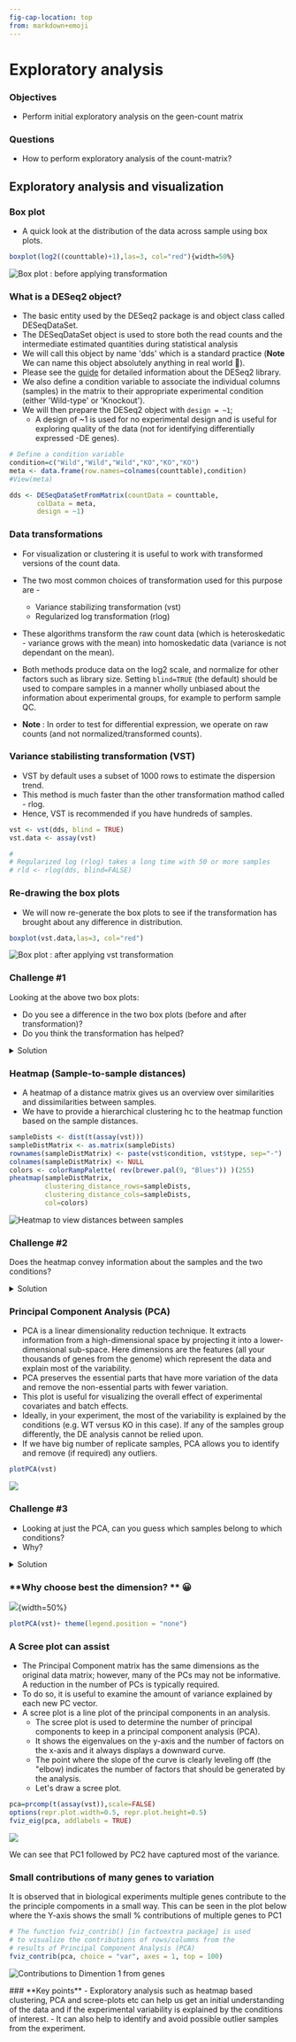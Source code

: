 ```yaml
---
fig-cap-location: top
from: markdown+emoji
---
```



# **Exploratory analysis**

<div class="objectives">  

### **Objectives**

- Perform initial exploratory analysis on the geen-count matrix
</div>  

<div class="questions">

### **Questions**
- How to perform exploratory analysis of the count-matrix?
</div>  


## **Exploratory analysis and visualization**

### **Box plot**

- A quick look at the distribution of the data across sample using box plots.

```r
boxplot(log2((counttable)+1),las=3, col="red"){width=50%}
```


![Box plot : before applying transformation](/fig/box_plot_orig.png)



### **What is a DESeq2 object?**

- The basic entity used by the DESeq2 package is and object class called DESeqDataSet.
- The DESeqDataSet object is used to store both the read counts and the intermediate estimated quantities during statistical analysis 
- We will call this object by name 'dds' which is a standard practice (**Note** We can name this object absolutely anything in real world 🙂).
- Please see the [guide](http://bioconductor.org/packages/release/bioc/vignettes/DESeq2/inst/doc/DESeq2.html) for detailed information about the DESeq2 library.
- We also define a condition variable to associate the individual columns (samples) in the matrix to their appropriate experimental condition (either 'Wild-type' or 'Knockout').
- We will then prepare the DESeq2 object with `design = ~1`; 
   - A design of ~1 is used for no experimental design and is useful for exploring quality of the data (not for identifying differentially expressed -DE genes).

```r
# Define a condition variable 
condition=c("Wild","Wild","Wild","KO","KO","KO")
meta <- data.frame(row.names=colnames(counttable),condition)
#View(meta)

dds <- DESeqDataSetFromMatrix(countData = counttable, 
       colData = meta, 
       design = ~1)
```

### **Data transformations**

- For visualization or clustering it is useful to work with transformed versions of the count data.
- The two most common choices of transformation used for this purpose are -
   - Variance stabilizing transformation (vst)
   - Regularized log transformation (rlog)
- These algorithms transform the raw count data (which is heteroskedatic - variance grows with the mean) into homoskedatic data (variance is not dependant on the mean). 
- Both methods produce data on the log2 scale, and normalize for other factors such as library size. Setting `blind=TRUE` (the default) should be used to compare samples in a manner wholly unbiased about the information about experimental groups, for example to perform sample QC. 

- **Note** : In order to test for differential expression, we operate on raw counts (and not normalized/transformed counts).


### **Variance stabilisting transformation (VST)**
- VST by default uses a subset of 1000 rows to estimate the dispersion trend. 
- This method is much faster than the other transformation mathod called - rlog.
- Hence, VST is recommended if you have hundreds of samples.

```r
vst <- vst(dds, blind = TRUE)
vst.data <- assay(vst)

# 
# Regularized log (rlog) takes a long time with 50 or more samples
# rld <- rlog(dds, blind=FALSE)

```


### **Re-drawing the box plots**

- We will now re-generate the box plots to see if the transformation has brought about any difference in distribution.

```r
boxplot(vst.data,las=3, col="red")
```

![Box plot : after applying vst transformation](/fig/box_plot_transformed.png)


<div class="challenge">

### **Challenge #1**

Looking at the above two box plots:

- Do you see a difference in the two box plots (before and after transformation)?
- Do you think the transformation has helped?

<details>
<summary>Solution</summary>

This is my solution

</details>
</div>  


### **Heatmap (Sample-to-sample distances)**

- A heatmap of a distance matrix gives us an overview over similarities and dissimilarities between samples. 
- We have to provide a hierarchical clustering hc to the heatmap function based on the sample distances.

```r
sampleDists <- dist(t(assay(vst)))
sampleDistMatrix <- as.matrix(sampleDists)
rownames(sampleDistMatrix) <- paste(vst$condition, vst$type, sep="-")
colnames(sampleDistMatrix) <- NULL
colors <- colorRampPalette( rev(brewer.pal(9, "Blues")) )(255)
pheatmap(sampleDistMatrix,
         clustering_distance_rows=sampleDists,
         clustering_distance_cols=sampleDists,
         col=colors)
```
![Heatmap to view distances between samples](/fig/Heatmap_sample_distances.png) 



<div class="challenge">

### **Challenge #2**

Does the heatmap convey information about the samples and the two conditions?


<details>
<summary>Solution</summary>

- The WT samples cluster together.
- One of the KO samples is a bit distant to it's replicates.


</details>
</div>  


### **Principal Component Analysis (PCA)**

- PCA is a linear dimensionality reduction technique. It extracts information from a high-dimensional space by projecting it into a lower-dimensional sub-space. Here dimensions are the features (all your thousands of genes from the genome) which represent the data and explain most of the variability.
- PCA preserves the essential parts that have more variation of the data and remove the non-essential parts with fewer variation.
- This plot is useful for visualizing the overall effect of experimental covariates and batch effects.
- Ideally, in your experiment, the most of the variability is explained by the conditions (e.g. WT versus KO in this case). If any of the samples group differently, the DE analysis cannot be relied upon. 
- If we have big number of replicate samples, PCA allows you to identify and remove (if required) any outliers.

```r
plotPCA(vst)
```

![](/fig/PCA_noLegend.png) 

<div class="challenge">

### **Challenge #3**

- Looking at just the PCA, can you guess which samples belong to which conditions?
- Why?

<details>
<summary>Solution</summary>

![](/fig/PCA.png) 

</details>
</div>  




### **Why choose best the dimension? **  :grinning:

![](/fig/Prince_William_dimensionality.png){width=50%} 

```r
plotPCA(vst)+ theme(legend.position = "none")
```
  
### **A Scree plot can assist**

- The Principal Component matrix has the same dimensions as the original data matrix; however, many of the PCs may not be informative. A reduction in the number of PCs is typically required. 
- To do so, it is useful to examine the amount of variance explained by each new PC vector.
- A scree plot is a line plot of the principal components in an analysis. 
  - The scree plot is used to determine the number of principal components to keep in a principal component analysis (PCA).
  - It shows the eigenvalues on the y-axis and the number of factors on the x-axis and it always displays a downward curve.
  - The point where the slope of the curve is clearly leveling off (the "elbow) indicates the number of factors that should be generated by the analysis.
  - Let's draw a scree plot.
  
```r
pca=prcomp(t(assay(vst)),scale=FALSE)
options(repr.plot.width=0.5, repr.plot.height=0.5)
fviz_eig(pca, addlabels = TRUE)
```


![](/fig/scree_plot.png) 
  
We can see that PC1 followed by PC2 have captured most of the variance.

### **Small contributions of many genes to variation**
It is observed that in biological experiments multiple genes contribute to the the principle compoments in a small way. This can be seen in the plot below where the Y-axis shows the small % contributions of multiple genes to PC1

```r
# The function fviz_contrib() [in factoextra package] is used 
# to visualize the contributions of rows/columns from the 
# results of Principal Component Analysis (PCA)
fviz_contrib(pca, choice = "var", axes = 1, top = 100)
```


![Contributions to Dimention 1 from genes](/fig/PCA1_gene_contributions.png)


<div class="keypoints">
### **Key points**
-   Exploratory analysis such as heatmap based clustering, PCA and scree-plots etc can help us get an initial understanding of the data and if the experimental variability is explained by the conditions of interest.
-   It can also help to identify and avoid possible outlier samples from the experiment.
</div>
